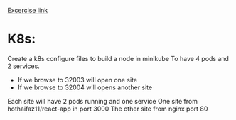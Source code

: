 [Excercise link](https://docs.google.com/document/d/1fxKi_j-0vQqfhT4g-l4RvvCTFvsNcpfYWaPoJt8Yyls/edit?usp=sharing)

# K8s:

Create a k8s configure files to build a node in minikube To have 4 pods and 2 services.
* If we browse to 32003 will open one site 
* If we browse to 32004 will opens another site 

Each site will have 2 pods running and one service 
One site from  hothaifaz11/react-app in port 3000
The other site from nginx port 80
